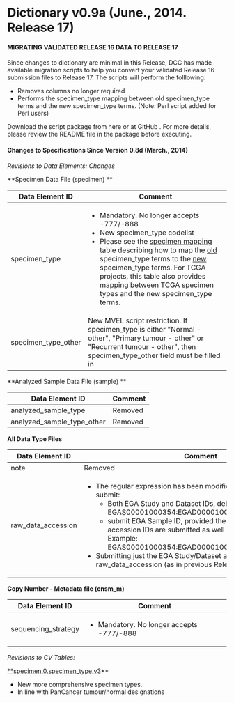 # Dictionary v0.9a (June., 2014. Release 17)

#### MIGRATING VALIDATED RELEASE 16 DATA TO RELEASE 17

Since changes to dictionary are minimal in this Release, DCC has made available migration scripts to help you convert your validated Release 16 submission files to Release 17. The scripts will perform the folllowing:

* Removes columns no longer required
* Performs the specimen_type mapping between old specimen_type terms and the new specimen_type terms. (Note: Perl script added for Perl users)

Download the script package from here or at GitHub . For more details, please review the README file in the package before executing.

#### Changes to Specifications Since Version 0.8d (March., 2014)

_Revisions to Data Elements: Changes_

**Specimen Data File (specimen) **

| Data Element ID |  Comment |
| ---- | ---- |
| specimen_type | <ul><li>Mandatory. No longer accepts -777/-888</li><li>New specimen_type codelist</li><li>Please see the [ specimen mapping ][1] table describing how to map the [old][2] specimen_type terms to the [new][3] specimen_type terms. For TCGA projects, this table also provides mapping between TCGA specimen types and the new specimen_type terms. </li></ul>|
| specimen_type_other | New MVEL script restriction. If specimen_type is either "Normal - other", "Primary tumour - other" or "Recurrent tumour - other", then specimen_type_other field must be filled in |

 

**Analyzed Sample Data File (sample) **

| Data Element ID |  Comment |
| ----- | ---- |
| analyzed_sample_type | Removed |
| analyzed_sample_type_other | Removed |

 

**All Data Type Files**

| Data Element ID |  Comment |
| ----- | ---- |
| note | Removed |
| raw_data_accession | <ul><li>The regular expression has been modified to allow submitters to submit:<ul><li>Both EGA Study and Dataset IDs, delimited by a colon. Example: EGAS00001000354:EGAD00001000983</li></li><li>submit EGA Sample ID, provided the EGA Study and Dataset accession IDs are submitted as well (delimited by a colon). Example: EGAS00001000354:EGAD00001000983:EGAN00001142752</li></ul><li>Submitting just the EGA Study/Dataset accession IDs for raw_data_accession (as in previous Releases) is still valid.</li> |

 

**Copy Number - Metadata file (cnsm_m)**

| Data Element ID |  Comment |
| ----- | ---- |
| sequencing_strategy | <ul><li>Mandatory. No longer accepts -777/-888</li></ul> |

 

_Revisions to CV Tables:_

[**specimen.0.specimen_type.v3][4]**

* New more comprehensive specimen types.
* In line with PanCancer tumour/normal designations

[1]: https://docs.icgc.org/specimen-type-mapping
[2]: http://docs.icgc.org/controlled-vocabulary/#specimen.0.specimen_type.v1
[3]: https://docs.icgc.org/controlled-vocabulary-09a#specimen.0.specimen_type.v3
[4]: https://docs.icgc.org/controlled-vocabulary#specimen.0.specimen_type.v3